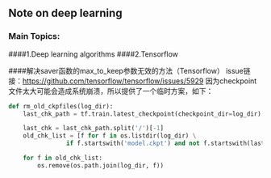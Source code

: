 ## Note on deep learning

### Main Topics:

####1.Deep learning algorithms
####2.Tensorflow


####解决saver函数的max_to_keep参数无效的方法（Tensorflow）
issue链接：https://github.com/tensorflow/tensorflow/issues/5929
因为checkpoint文件太大可能会造成系统崩溃，所以提供了一个临时方案，如下：
```python
def rm_old_ckpfiles(log_dir):
    last_chk_path = tf.train.latest_checkpoint(checkpoint_dir=log_dir)

    last_chk = last_chk_path.split('/')[-1]
    old_chk_list = [f for f in os.listdir(log_dir) \
                if f.startswith('model.ckpt') and not f.startswith(last_chk)]

    for f in old_chk_list:
        os.remove(os.path.join(log_dir, f))
```
